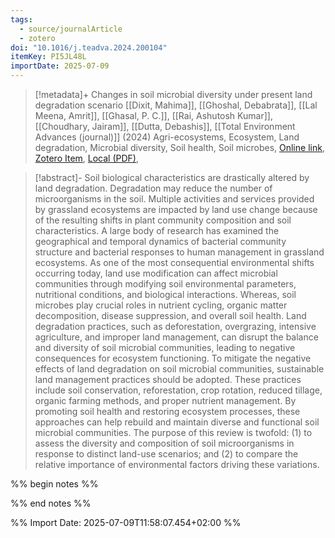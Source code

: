 ```yaml
---
tags:
  - source/journalArticle
  - zotero
doi: "10.1016/j.teadva.2024.200104"
itemKey: PI5JL48L
importDate: 2025-07-09
---
```

>[!metadata]+
> Changes in soil microbial diversity under present land degradation scenario
> [[Dixit, Mahima]], [[Ghoshal, Debabrata]], [[Lal Meena, Amrit]], [[Ghasal, P. C.]], [[Rai, Ashutosh Kumar]], [[Choudhary, Jairam]], [[Dutta, Debashis]], 
> [[Total Environment Advances (journal)]] (2024)
> Agri-ecosystems, Ecosystem, Land degradation, Microbial diversity, Soil health, Soil microbes, 
> [Online link](https://www.sciencedirect.com/science/article/pii/S2950395724000092), [Zotero Item](zotero://select/library/items/PI5JL48L), [Local (PDF)](file://C:/Users/aburg/Documents/references/zotero/storage/6TTP9KNE/Dixit2024_Changessoil.pdf), 

>[!abstract]-
>Soil biological characteristics are drastically altered by land degradation. Degradation may reduce the number of microorganisms in the soil. Multiple activities and services provided by grassland ecosystems are impacted by land use change because of the resulting shifts in plant community composition and soil characteristics. A large body of research has examined the geographical and temporal dynamics of bacterial community structure and bacterial responses to human management in grassland ecosystems. As one of the most consequential environmental shifts occurring today, land use modification can affect microbial communities through modifying soil environmental parameters, nutritional conditions, and biological interactions. Whereas, soil microbes play crucial roles in nutrient cycling, organic matter decomposition, disease suppression, and overall soil health. Land degradation practices, such as deforestation, overgrazing, intensive agriculture, and improper land management, can disrupt the balance and diversity of soil microbial communities, leading to negative consequences for ecosystem functioning. To mitigate the negative effects of land degradation on soil microbial communities, sustainable land management practices should be adopted. These practices include soil conservation, reforestation, crop rotation, reduced tillage, organic farming methods, and proper nutrient management. By promoting soil health and restoring ecosystem processes, these approaches can help rebuild and maintain diverse and functional soil microbial communities. The purpose of this review is twofold: (1) to assess the diversity and composition of soil microorganisms in response to distinct land-use scenarios; and (2) to compare the relative importance of environmental factors driving these variations.

%% begin notes %%

%% end notes %%

%% Import Date: 2025-07-09T11:58:07.454+02:00 %%
